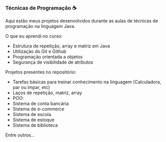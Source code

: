 <h3>Técnicas de Programação ☕</h3>

Aqui estão meus projetos desenvolvidos durante as aulas de técnicas de programação na linguagem Java.

O que eu aprendi no curso:
- Estrutura de repetição, array e matriz em Java
- Utilização do Git e Github
- Programação orientada a objetos
- Segurança de visibilidade de atributos

Projetos presentes no repositório:
- Tarefas básicas para treinar conhecimento na linguagem (Calculadora, par ou ímpar, etc)
- Laços de repetição, matriz, array
- POO:
- Sistema de conta bancária
- Sistema de e-commerce
- Sistema de escola
- Sistema de estoque
- Sistema de biblioteca

Entre outros...
